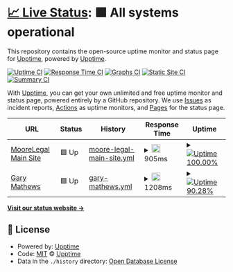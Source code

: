 # [📈 Live Status](https://demo.upptime.js.org): <!--live status--> **🟩 All systems operational**

This repository contains the open-source uptime monitor and status page for [Upptime](https://upptime.js.org), powered by [Upptime](https://github.com/upptime/upptime).

[![Uptime CI](https://github.com/koj-co/upptime/workflows/Uptime%20CI/badge.svg)](https://github.com/koj-co/upptime/actions?query=workflow%3A%22Uptime+CI%22)
[![Response Time CI](https://github.com/koj-co/upptime/workflows/Response%20Time%20CI/badge.svg)](https://github.com/koj-co/upptime/actions?query=workflow%3A%22Response+Time+CI%22)
[![Graphs CI](https://github.com/koj-co/upptime/workflows/Graphs%20CI/badge.svg)](https://github.com/koj-co/upptime/actions?query=workflow%3A%22Graphs+CI%22)
[![Static Site CI](https://github.com/koj-co/upptime/workflows/Static%20Site%20CI/badge.svg)](https://github.com/koj-co/upptime/actions?query=workflow%3A%22Static+Site+CI%22)
[![Summary CI](https://github.com/koj-co/upptime/workflows/Summary%20CI/badge.svg)](https://github.com/koj-co/upptime/actions?query=workflow%3A%22Summary+CI%22)

With [Upptime](https://upptime.js.org), you can get your own unlimited and free uptime monitor and status page, powered entirely by a GitHub repository. We use [Issues](https://github.com/upptime/upptime/issues) as incident reports, [Actions](https://github.com/upptime/upptime/actions) as uptime monitors, and [Pages](https://demo.upptime.js.org) for the status page.

<!--start: status pages-->
<!-- This summary is generated by Upptime (https://github.com/upptime/upptime) -->
<!-- Do not edit this manually, your changes will be overwritten -->
<!-- prettier-ignore -->
| URL | Status | History | Response Time | Uptime |
| --- | ------ | ------- | ------------- | ------ |
| [MooreLegal Main Site](https://www.moorelegaltechnology.co.uk) | 🟩 Up | [moore-legal-main-site.yml](https://github.com/Moore-Legal-Technology-Ltd/uptimes/commits/master/history/moore-legal-main-site.yml) | <details><summary><img alt="Response time graph" src="./graphs/moore-legal-main-site.png" height="20"> 905ms</summary><br><a href="https://demo.upptime.js.org/history/moore-legal-main-site"><img alt="Response time 905" src="https://img.shields.io/endpoint?url=https%3A%2F%2Fraw.githubusercontent.com%2FMoore-Legal-Technology-Ltd%2Fuptimes%2Fmaster%2Fapi%2Fmoore-legal-main-site%2Fresponse-time.json"></a><br><a href="https://demo.upptime.js.org/history/moore-legal-main-site"><img alt="24-hour response time 715" src="https://img.shields.io/endpoint?url=https%3A%2F%2Fraw.githubusercontent.com%2FMoore-Legal-Technology-Ltd%2Fuptimes%2Fmaster%2Fapi%2Fmoore-legal-main-site%2Fresponse-time-day.json"></a><br><a href="https://demo.upptime.js.org/history/moore-legal-main-site"><img alt="7-day response time 905" src="https://img.shields.io/endpoint?url=https%3A%2F%2Fraw.githubusercontent.com%2FMoore-Legal-Technology-Ltd%2Fuptimes%2Fmaster%2Fapi%2Fmoore-legal-main-site%2Fresponse-time-week.json"></a><br><a href="https://demo.upptime.js.org/history/moore-legal-main-site"><img alt="30-day response time 905" src="https://img.shields.io/endpoint?url=https%3A%2F%2Fraw.githubusercontent.com%2FMoore-Legal-Technology-Ltd%2Fuptimes%2Fmaster%2Fapi%2Fmoore-legal-main-site%2Fresponse-time-month.json"></a><br><a href="https://demo.upptime.js.org/history/moore-legal-main-site"><img alt="1-year response time 905" src="https://img.shields.io/endpoint?url=https%3A%2F%2Fraw.githubusercontent.com%2FMoore-Legal-Technology-Ltd%2Fuptimes%2Fmaster%2Fapi%2Fmoore-legal-main-site%2Fresponse-time-year.json"></a></details> | <details><summary><a href="https://demo.upptime.js.org/history/moore-legal-main-site"><img alt="Uptime 100.00%" src="https://img.shields.io/endpoint?url=https%3A%2F%2Fraw.githubusercontent.com%2FMoore-Legal-Technology-Ltd%2Fuptimes%2Fmaster%2Fapi%2Fmoore-legal-main-site%2Fuptime.json"></a></summary><a href="https://demo.upptime.js.org/history/moore-legal-main-site"><img alt="24-hour uptime 100.00%" src="https://img.shields.io/endpoint?url=https%3A%2F%2Fraw.githubusercontent.com%2FMoore-Legal-Technology-Ltd%2Fuptimes%2Fmaster%2Fapi%2Fmoore-legal-main-site%2Fuptime-day.json"></a><br><a href="https://demo.upptime.js.org/history/moore-legal-main-site"><img alt="7-day uptime 100.00%" src="https://img.shields.io/endpoint?url=https%3A%2F%2Fraw.githubusercontent.com%2FMoore-Legal-Technology-Ltd%2Fuptimes%2Fmaster%2Fapi%2Fmoore-legal-main-site%2Fuptime-week.json"></a><br><a href="https://demo.upptime.js.org/history/moore-legal-main-site"><img alt="30-day uptime 100.00%" src="https://img.shields.io/endpoint?url=https%3A%2F%2Fraw.githubusercontent.com%2FMoore-Legal-Technology-Ltd%2Fuptimes%2Fmaster%2Fapi%2Fmoore-legal-main-site%2Fuptime-month.json"></a><br><a href="https://demo.upptime.js.org/history/moore-legal-main-site"><img alt="1-year uptime 100.00%" src="https://img.shields.io/endpoint?url=https%3A%2F%2Fraw.githubusercontent.com%2FMoore-Legal-Technology-Ltd%2Fuptimes%2Fmaster%2Fapi%2Fmoore-legal-main-site%2Fuptime-year.json"></a></details>
| [Gary Mathews](https://www.gary.ie) | 🟩 Up | [gary-mathews.yml](https://github.com/Moore-Legal-Technology-Ltd/uptimes/commits/master/history/gary-mathews.yml) | <details><summary><img alt="Response time graph" src="./graphs/gary-mathews.png" height="20"> 1208ms</summary><br><a href="https://demo.upptime.js.org/history/gary-mathews"><img alt="Response time 1208" src="https://img.shields.io/endpoint?url=https%3A%2F%2Fraw.githubusercontent.com%2FMoore-Legal-Technology-Ltd%2Fuptimes%2Fmaster%2Fapi%2Fgary-mathews%2Fresponse-time.json"></a><br><a href="https://demo.upptime.js.org/history/gary-mathews"><img alt="24-hour response time 1150" src="https://img.shields.io/endpoint?url=https%3A%2F%2Fraw.githubusercontent.com%2FMoore-Legal-Technology-Ltd%2Fuptimes%2Fmaster%2Fapi%2Fgary-mathews%2Fresponse-time-day.json"></a><br><a href="https://demo.upptime.js.org/history/gary-mathews"><img alt="7-day response time 1208" src="https://img.shields.io/endpoint?url=https%3A%2F%2Fraw.githubusercontent.com%2FMoore-Legal-Technology-Ltd%2Fuptimes%2Fmaster%2Fapi%2Fgary-mathews%2Fresponse-time-week.json"></a><br><a href="https://demo.upptime.js.org/history/gary-mathews"><img alt="30-day response time 1208" src="https://img.shields.io/endpoint?url=https%3A%2F%2Fraw.githubusercontent.com%2FMoore-Legal-Technology-Ltd%2Fuptimes%2Fmaster%2Fapi%2Fgary-mathews%2Fresponse-time-month.json"></a><br><a href="https://demo.upptime.js.org/history/gary-mathews"><img alt="1-year response time 1208" src="https://img.shields.io/endpoint?url=https%3A%2F%2Fraw.githubusercontent.com%2FMoore-Legal-Technology-Ltd%2Fuptimes%2Fmaster%2Fapi%2Fgary-mathews%2Fresponse-time-year.json"></a></details> | <details><summary><a href="https://demo.upptime.js.org/history/gary-mathews"><img alt="Uptime 90.28%" src="https://img.shields.io/endpoint?url=https%3A%2F%2Fraw.githubusercontent.com%2FMoore-Legal-Technology-Ltd%2Fuptimes%2Fmaster%2Fapi%2Fgary-mathews%2Fuptime.json"></a></summary><a href="https://demo.upptime.js.org/history/gary-mathews"><img alt="24-hour uptime 69.40%" src="https://img.shields.io/endpoint?url=https%3A%2F%2Fraw.githubusercontent.com%2FMoore-Legal-Technology-Ltd%2Fuptimes%2Fmaster%2Fapi%2Fgary-mathews%2Fuptime-day.json"></a><br><a href="https://demo.upptime.js.org/history/gary-mathews"><img alt="7-day uptime 90.28%" src="https://img.shields.io/endpoint?url=https%3A%2F%2Fraw.githubusercontent.com%2FMoore-Legal-Technology-Ltd%2Fuptimes%2Fmaster%2Fapi%2Fgary-mathews%2Fuptime-week.json"></a><br><a href="https://demo.upptime.js.org/history/gary-mathews"><img alt="30-day uptime 90.28%" src="https://img.shields.io/endpoint?url=https%3A%2F%2Fraw.githubusercontent.com%2FMoore-Legal-Technology-Ltd%2Fuptimes%2Fmaster%2Fapi%2Fgary-mathews%2Fuptime-month.json"></a><br><a href="https://demo.upptime.js.org/history/gary-mathews"><img alt="1-year uptime 90.28%" src="https://img.shields.io/endpoint?url=https%3A%2F%2Fraw.githubusercontent.com%2FMoore-Legal-Technology-Ltd%2Fuptimes%2Fmaster%2Fapi%2Fgary-mathews%2Fuptime-year.json"></a></details>

<!--end: status pages-->

[**Visit our status website →**](https://demo.upptime.js.org)

## 📄 License

- Powered by: [Upptime](https://github.com/upptime/upptime)
- Code: [MIT](./LICENSE) © [Upptime](https://upptime.js.org)
- Data in the `./history` directory: [Open Database License](https://opendatacommons.org/licenses/odbl/1-0/)
